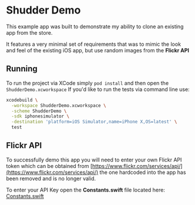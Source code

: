 # Shudder Demo

This example app was built to demonstrate my ability to clone an existing app from the store.

It features a very minimal set of requirements that was to mimic the look and feel of the existing iOS app, but use random images from the **Flickr API**

## Running

To run the project via XCode simply `pod install` and then open the `ShudderDemo.xcworkspace` If you'd like to run the tests via command line use:

```bash
xcodebuild \
  -workspace ShudderDemo.xcworkspace \
  -scheme ShudderDemo \
  -sdk iphonesimulator \
  -destination 'platform=iOS Simulator,name=iPhone X,OS=latest' \
  test
```

## Flickr API

To successfully demo this app you will need to enter your own Flickr API token which can be obtained from [https://www.flickr.com/services/api/](https://www.flickr.com/services/api/) the one hardcoded into the app has been removed and is no longer valid.

To enter your API Key open the **Constants.swift** file located here:
[Constants.swift](https://github.com/john-crossley/shudder-demo/blob/master/ShudderDemo/Utilities/Constants.swift#L27)
